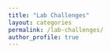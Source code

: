 ```yaml
---
title: "Lab Challenges"
layout: categories
permalink: /lab-challenges/
author_profile: true
---
```

